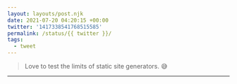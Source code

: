 ```yaml
---
layout: layouts/post.njk
date: 2021-07-20 04:20:15 +00:00
twitter: '1417338541768515585'
permalink: /status/{{ twitter }}/
tags: 
  - tweet
---
```


> Love to test the limits of static site generators. 😅

---
